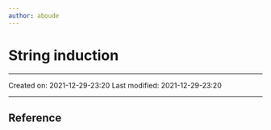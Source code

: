 ```yaml
---
author: aboude
---
```

# String induction
___

Created on: 2021-12-29-23:20
Last modified: 2021-12-29-23:20

___

## Reference